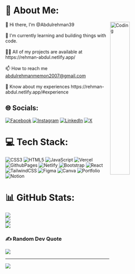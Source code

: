 

# 💫 About Me:
<img align="right" alt="Coding" src="https://camo.githubusercontent.com/f1f2bc6e7ec110b34bab4ec55aa5c93ebae552ae011f5756bd7b7f783d627a6d/68747470733a2f2f63646e2e6472696262626c652e636f6d2f75736572732f313136323037372f73637265656e73686f74732f333834383931342f70726f6772616d6d65722e676966" data-canonical-src="https://cdn.dribbble.com/users/1162077/screenshots/3848914/programmer.gif" style="width: 35%; height: 35%; display: inline-block;" data-target="animated-image.originalImage">
👋 Hi there, I’m @Abdulrehman39<br><br>🌱  I'm currently learning and building things with code.<br><br>👨‍💻 All of my projects are available at https://rehman-abdul.netlify.app/<br><br>📫 How to reach me <a href="mailto:abdulrehmanmemon2007@gmail.com">abdulrehmanmemon2007@gmail.com</a><br><br>📄 Know about my experiences https://rehman-abdul.netlify.app/#experience 


## 🌐 Socials:
[![Facebook](https://img.shields.io/badge/Facebook-%231877F2.svg?logo=Facebook&logoColor=white)](https://facebook.com/ar.memon002) [![Instagram](https://img.shields.io/badge/Instagram-%23E4405F.svg?logo=Instagram&logoColor=white)](https://instagram.com/abdul_rehman.002) [![LinkedIn](https://img.shields.io/badge/LinkedIn-%230077B5.svg?logo=linkedin&logoColor=white)](https://linkedin.com/in/abdul-rehman2/) [![X](https://img.shields.io/badge/X-black.svg?logo=X&logoColor=white)](https://x.com/abdul_tweets_02) 

# 💻 Tech Stack:
![CSS3](https://img.shields.io/badge/css3-%231572B6.svg?style=for-the-badge&logo=css3&logoColor=white) ![HTML5](https://img.shields.io/badge/html5-%23E34F26.svg?style=for-the-badge&logo=html5&logoColor=white) ![JavaScript](https://img.shields.io/badge/javascript-%23323330.svg?style=for-the-badge&logo=javascript&logoColor=%23F7DF1E) ![Vercel](https://img.shields.io/badge/vercel-%23000000.svg?style=for-the-badge&logo=vercel&logoColor=white) ![GithubPages](https://img.shields.io/badge/github%20pages-121013?style=for-the-badge&logo=github&logoColor=white) ![Netlify](https://img.shields.io/badge/netlify-%23000000.svg?style=for-the-badge&logo=netlify&logoColor=#00C7B7) ![Bootstrap](https://img.shields.io/badge/bootstrap-%238511FA.svg?style=for-the-badge&logo=bootstrap&logoColor=white) ![React](https://img.shields.io/badge/react-%2320232a.svg?style=for-the-badge&logo=react&logoColor=%2361DAFB) ![TailwindCSS](https://img.shields.io/badge/tailwindcss-%2338B2AC.svg?style=for-the-badge&logo=tailwind-css&logoColor=white) ![Figma](https://img.shields.io/badge/figma-%23F24E1E.svg?style=for-the-badge&logo=figma&logoColor=white) ![Canva](https://img.shields.io/badge/Canva-%2300C4CC.svg?style=for-the-badge&logo=Canva&logoColor=white) ![Portfolio](https://img.shields.io/badge/Portfolio-%23000000.svg?style=for-the-badge&logo=firefox&logoColor=#FF7139) ![Notion](https://img.shields.io/badge/Notion-%23000000.svg?style=for-the-badge&logo=notion&logoColor=white)

# 📊 GitHub Stats:
![](https://github-readme-stats.vercel.app/api?username=abdulrehman39&theme=dark&hide_border=false&include_all_commits=true&count_private=true)<br/>
![](https://github-readme-streak-stats.herokuapp.com/?user=abdulrehman39&theme=dark&hide_border=false)
<br/>
![](https://github-readme-stats.vercel.app/api/top-langs/?username=abdulrehman39&theme=dark&hide_border=false&include_all_commits=true&count_private=true&layout=compact)


### ✍️ Random Dev Quote
![](https://quotes-github-readme.vercel.app/api?type=horizontal&theme=radical)

---
[![](https://visitcount.itsvg.in/api?id=abdulrehman39&icon=1&color=0)](https://visitcount.itsvg.in)

<!-- Proudly created with GPRM ( https://gprm.itsvg.in ) -->
